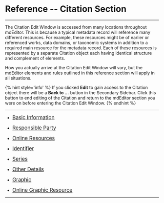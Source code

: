 # Reference -- Citation Section
---

The <span class="md-section">Citation</span> <span class="md-window">Edit Window</span> is accessed from many locations throughout mdEditor.  This is because a typical metadata record will reference many different resources.  For example, these resources might be of earlier or referenced works, data domains, or taxonomic systems in addition to a required main resource for the metadata record.  Each of these resources is represented by a separate <span class="md-panel">Citation</span> object each having identical structure and complement of elements.  

How you actually arrive at the <span class="md-section">Citation</span> <span class="md-window">Edit Window</span> will vary, but the mdEditor elements and rules outlined in this reference section will apply in all situations. 

{% hint style='info' %}
  If you clicked <strong class="btn btn-success btn-xs"> <i class="fa fa-pencil"> </i>Edit</strong> to gain access to the <span class="md-panel">Citation</span> object there will be a <strong class="btn btn-primary btn-xs"> <i class="fa fa-arrow-left"> </i> Back to ...</strong> button in the <span class="md-window">Secondary Sidebar</span>.  Click this button to end editing of the <span class="md-panel">Citation</span> and return to the mdEditor section you were on before entering the <span class="md-section">Citation</span> <span class="md-window">Edit Window</span>.
{% endhint %} 

---

 * [<span class="md-panel" style="font-size: larger">Basic Information</span>](basicInfo-panel.md)

 * [<span class="md-panel" style="font-size: larger">Responsible Party</span>](responsibleParty-panel.md)

 * [<span class="md-panel" style="font-size: larger">Online Resources</span>](onlineResource-panel.md)

 * [<span class="md-panel" style="font-size: larger">Identifier</span>](identifier-panel.md)

 * [<span class="md-panel" style="font-size: larger">Series](series-panel.md)

 * [<span class="md-panel" style="font-size: larger">Other Details</span>](otherDetails-panel.md)

 * [<span class="md-panel" style="font-size: larger">Graphic</span>](graphic-panel.md)
 
 * [<span class="md-panel" style="font-size: larger">Online Graphic Resource</span>](onlineGraphicResource-panel.md)

---

